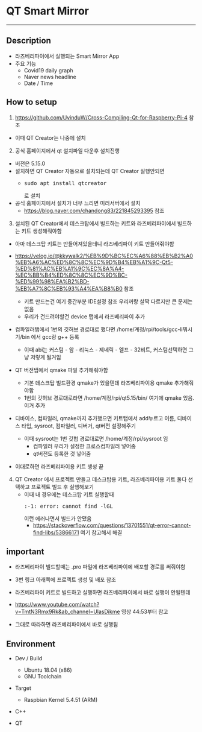 # QT Smart Mirror

---

## Description

- 라즈베리파이에서 실행되는 Smart Mirror App
- 주요 기능
  - Covid19 daily graph
  - Naver news headline
  - Date / Time

## How to setup

1. https://github.com/UvinduW/Cross-Compiling-Qt-for-Raspberry-Pi-4 참조

- 이때 QT Creator는 나중에 설치

2. 공식 홈페이지에서 qt 설치파일 다운후 설치진행

- 버전은 5.15.0
- 설치하면 QT Creator 자동으로 설치되는데 QT Creator 실행안되면
  - <pre>sudo apt install qtcreator</pre>로 설치
- 공식 홈페이지에서 설치가 너무 느리면 미러서버에서 설치
  - https://blog.naver.com/chandong83/221845293395 참조

3. 설치된 QT Creator에서 데스크탑에서 빌드하는 키트와 라즈베리파이에서 빌드하는 키트 생성해줘야함

- 아마 데스크탑 키트는 만들어져있을테니 라즈베리파이 키트 만들어줘야함
- https://velog.io/@kkywalk2/%EB%9D%BC%EC%A6%88%EB%B2%A0%EB%A6%AC%ED%8C%8C%EC%9D%B4%EB%A1%9C-Qt5-%ED%81%AC%EB%A1%9C%EC%8A%A4-%EC%BB%B4%ED%8C%8C%EC%9D%BC-%ED%99%98%EA%B2%BD-%EB%A7%8C%EB%93%A4%EA%B8%B0 참조

  - 키트 만드는건 여기 중간부분 IDE설정 참조 우리꺼랑 살짝 다르지만 큰 문제는 없음
  - 우리가 건드려야할건 device 탭에서 라즈베리파이 추가

- 컴파일러탭에서 1번의 깃허브 경로대로 했다면 /home/계정/rpi/tools/gcc-li뭐시기/bin 에서 gcc랑 g++ 등록

  - 이때 abi는 커스텀 - 암 - 리눅스 - 제네릭 - 엘프 - 32비트, 커스텀선택하면 그냥 저렇게 될거임

- QT 버전탭에서 qmake 파일 추가해줘야함

  - 기본 데스크탑 빌드환경 qmake가 있을텐데 라즈베리파이용 qmake 추가해줘야함
  - 1번의 깃허브 경로대로라면 /home/계정/rpi/qt5.15/bin/ 여기에 qmake 있음. 이거 추가

- 디바이스, 컴파일러, qmake까지 추가했으면 키트탭에서 add누르고 이름, 디바이스 타입, sysroot, 컴파일러, 디버거, qt버전 설정해주기

  - 이때 sysroot는 1번 깃헙 경로대로면 /home/계정/rpi/sysroot 임
    - 컴파일러 우리가 설정한 크로스컴파일러 넣어줌
    - qt버전도 등록한 것 넣어줌

- 이대로하면 라즈베리파이용 키트 생성 끝

4.  QT Creator 에서 프로젝트 만들고 데스크탑용 키트, 라즈베리파이용 키트 둘다 선택하고 프로젝트 빌드 후 실행해보기
    - 이때 내 경우에는 데스크탑 키트 실행할때
      <pre>:-1: error: cannot find -lGL</pre> 이런 에러나면서 빌드가 안됐음
      - https://stackoverflow.com/questions/13701551/qt-error-cannot-find-libs/53866171 여기 참고해서 해결

## important

- 라즈베리파이 빌드할때는 .pro 파일에 라즈베리파이에 배포할 경로를 써줘야함
- 3번 링크 아래쪽에 프로젝트 생성 및 배포 참조

- 라즈베리파이 키트로 빌드하고 실행하면 라즈베리파이에서 바로 실행이 안될텐데
- https://www.youtube.com/watch?v=TmtN3Rmx9Rk&ab_channel=UlasDikme 영상 44:53부터 참고
- 그대로 따라하면 라즈베리파이에서 바로 실행됨

## Environment

- Dev / Build

  - Ubuntu 18.04 (x86)
  - GNU Toolchain

- Target

  - Raspbian Kernel 5.4.51 (ARM)

- C++
- QT
